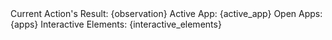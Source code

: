 <Observation>
Current Action's Result: {observation}
Active App:
{active_app}
Open Apps:
{apps}
Interactive Elements:
{interactive_elements}
</Observation>